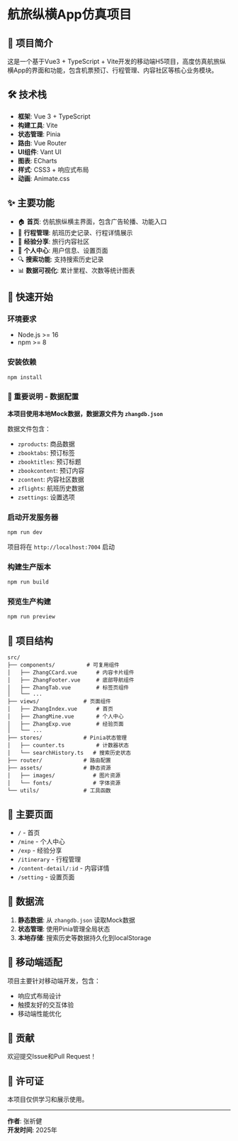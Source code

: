 # 航旅纵横App仿真项目

## 📱 项目简介

这是一个基于Vue3 + TypeScript + Vite开发的移动端H5项目，高度仿真航旅纵横App的界面和功能，包含机票预订、行程管理、内容社区等核心业务模块。

## 🛠️ 技术栈

- **框架**: Vue 3 + TypeScript
- **构建工具**: Vite
- **状态管理**: Pinia
- **路由**: Vue Router
- **UI组件**: Vant UI
- **图表**: ECharts
- **样式**: CSS3 + 响应式布局
- **动画**: Animate.css

## ✨ 主要功能

- 🏠 **首页**: 仿航旅纵横主界面，包含广告轮播、功能入口
- 📅 **行程管理**: 航班历史记录、行程详情展示
- 📖 **经验分享**: 旅行内容社区
- 👤 **个人中心**: 用户信息、设置页面
- 🔍 **搜索功能**: 支持搜索历史记录
- 📊 **数据可视化**: 累计里程、次数等统计图表

## 🚀 快速开始

### 环境要求
- Node.js >= 16
- npm >= 8

### 安装依赖
```bash
npm install
```

### 🔧 重要说明 - 数据配置

**本项目使用本地Mock数据，数据源文件为 `zhangdb.json`**

数据文件包含：
- `zproducts`: 商品数据
- `zbooktabs`: 预订标签
- `zbooktitles`: 预订标题
- `zbookcontent`: 预订内容
- `zcontent`: 内容社区数据
- `zflights`: 航班历史数据
- `zsettings`: 设置选项

### 启动开发服务器
```bash
npm run dev
```

项目将在 `http://localhost:7004` 启动

### 构建生产版本
```bash
npm run build
```

### 预览生产构建
```bash
npm run preview
```

## 📂 项目结构

```
src/
├── components/          # 可复用组件
│   ├── ZhangCCard.vue      # 内容卡片组件
│   ├── ZhangFooter.vue     # 底部导航组件
│   ├── ZhangTab.vue        # 标签页组件
│   └── ...
├── views/              # 页面组件
│   ├── ZhangIndex.vue      # 首页
│   ├── ZhangMine.vue       # 个人中心
│   ├── ZhangExp.vue        # 经验页面
│   └── ...
├── stores/             # Pinia状态管理
│   ├── counter.ts          # 计数器状态
│   └── searchHistory.ts   # 搜索历史状态
├── router/             # 路由配置
├── assets/             # 静态资源
│   ├── images/            # 图片资源
│   └── fonts/             # 字体资源
└── utils/              # 工具函数
```

## 🎨 主要页面

- `/` - 首页
- `/mine` - 个人中心  
- `/exp` - 经验分享
- `/itinerary` - 行程管理
- `/content-detail/:id` - 内容详情
- `/setting` - 设置页面

## 🔄 数据流

1. **静态数据**: 从 `zhangdb.json` 读取Mock数据
2. **状态管理**: 使用Pinia管理全局状态
3. **本地存储**: 搜索历史等数据持久化到localStorage

## 📱 移动端适配

项目主要针对移动端开发，包含：
- 响应式布局设计
- 触摸友好的交互体验
- 移动端性能优化

## 🤝 贡献

欢迎提交Issue和Pull Request！

## 📄 许可证

本项目仅供学习和展示使用。

---

**作者**: 张祈健  
**开发时间**: 2025年
